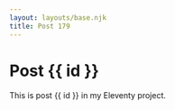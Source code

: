 ```yaml
---
layout: layouts/base.njk
title: Post 179
---
```


# Post {{ id }}

This is post {{ id }} in my Eleventy project.
